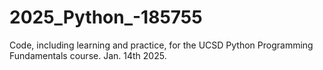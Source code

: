 # 2025_Python_-185755
Code, including learning and practice, for the UCSD Python Programming Fundamentals course. Jan. 14th 2025.

